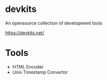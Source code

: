 # devkits

An opensource collection of development tools

https://devkits.net/

# Tools
- HTML Encoder
- Unix Timestamp Convertor
